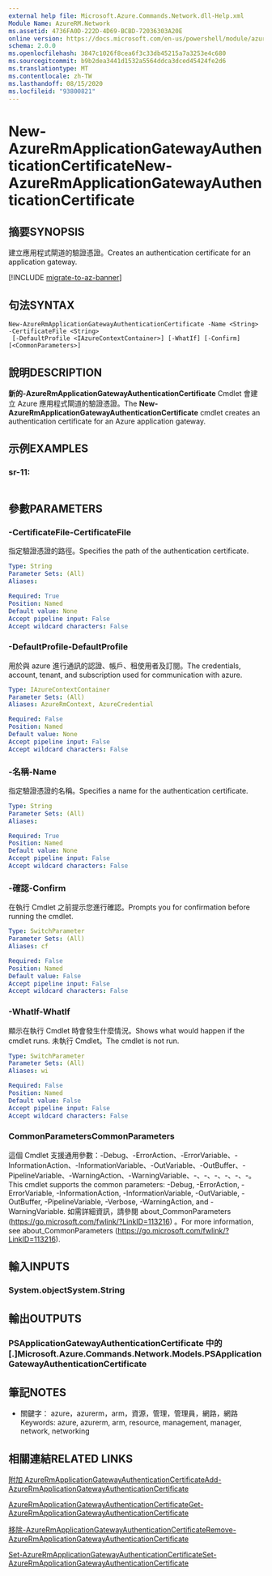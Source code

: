 ```yaml
---
external help file: Microsoft.Azure.Commands.Network.dll-Help.xml
Module Name: AzureRM.Network
ms.assetid: 4736FA0D-222D-4D69-BCBD-72036303A20E
online version: https://docs.microsoft.com/en-us/powershell/module/azurerm.network/new-azurermapplicationgatewayauthenticationcertificate
schema: 2.0.0
ms.openlocfilehash: 3847c1026f8cea6f3c33db45215a7a3253e4c680
ms.sourcegitcommit: b9b2dea3441d1532a5564ddca3dced45424fe2d6
ms.translationtype: MT
ms.contentlocale: zh-TW
ms.lasthandoff: 08/15/2020
ms.locfileid: "93800821"
---
```

# <span data-ttu-id="6fd66-101">New-AzureRmApplicationGatewayAuthenticationCertificate</span><span class="sxs-lookup"><span data-stu-id="6fd66-101">New-AzureRmApplicationGatewayAuthenticationCertificate</span></span>

## <span data-ttu-id="6fd66-102">摘要</span><span class="sxs-lookup"><span data-stu-id="6fd66-102">SYNOPSIS</span></span>
<span data-ttu-id="6fd66-103">建立應用程式閘道的驗證憑證。</span><span class="sxs-lookup"><span data-stu-id="6fd66-103">Creates an authentication certificate for an application gateway.</span></span>

[!INCLUDE [migrate-to-az-banner](../../includes/migrate-to-az-banner.md)]

## <span data-ttu-id="6fd66-104">句法</span><span class="sxs-lookup"><span data-stu-id="6fd66-104">SYNTAX</span></span>

```
New-AzureRmApplicationGatewayAuthenticationCertificate -Name <String> -CertificateFile <String>
 [-DefaultProfile <IAzureContextContainer>] [-WhatIf] [-Confirm] [<CommonParameters>]
```

## <span data-ttu-id="6fd66-105">說明</span><span class="sxs-lookup"><span data-stu-id="6fd66-105">DESCRIPTION</span></span>
<span data-ttu-id="6fd66-106">**新的-AzureRmApplicationGatewayAuthenticationCertificate** Cmdlet 會建立 Azure 應用程式閘道的驗證憑證。</span><span class="sxs-lookup"><span data-stu-id="6fd66-106">The **New-AzureRmApplicationGatewayAuthenticationCertificate** cmdlet creates an authentication certificate for an Azure application gateway.</span></span>

## <span data-ttu-id="6fd66-107">示例</span><span class="sxs-lookup"><span data-stu-id="6fd66-107">EXAMPLES</span></span>

### <span data-ttu-id="6fd66-108">sr-1</span><span class="sxs-lookup"><span data-stu-id="6fd66-108">1:</span></span>
```

```

## <span data-ttu-id="6fd66-109">參數</span><span class="sxs-lookup"><span data-stu-id="6fd66-109">PARAMETERS</span></span>

### <span data-ttu-id="6fd66-110">-CertificateFile</span><span class="sxs-lookup"><span data-stu-id="6fd66-110">-CertificateFile</span></span>
<span data-ttu-id="6fd66-111">指定驗證憑證的路徑。</span><span class="sxs-lookup"><span data-stu-id="6fd66-111">Specifies the path of the authentication certificate.</span></span>

```yaml
Type: String
Parameter Sets: (All)
Aliases: 

Required: True
Position: Named
Default value: None
Accept pipeline input: False
Accept wildcard characters: False
```

### <span data-ttu-id="6fd66-112">-DefaultProfile</span><span class="sxs-lookup"><span data-stu-id="6fd66-112">-DefaultProfile</span></span>
<span data-ttu-id="6fd66-113">用於與 azure 進行通訊的認證、帳戶、租使用者及訂閱。</span><span class="sxs-lookup"><span data-stu-id="6fd66-113">The credentials, account, tenant, and subscription used for communication with azure.</span></span>

```yaml
Type: IAzureContextContainer
Parameter Sets: (All)
Aliases: AzureRmContext, AzureCredential

Required: False
Position: Named
Default value: None
Accept pipeline input: False
Accept wildcard characters: False
```

### <span data-ttu-id="6fd66-114">-名稱</span><span class="sxs-lookup"><span data-stu-id="6fd66-114">-Name</span></span>
<span data-ttu-id="6fd66-115">指定驗證憑證的名稱。</span><span class="sxs-lookup"><span data-stu-id="6fd66-115">Specifies a name for the authentication certificate.</span></span>

```yaml
Type: String
Parameter Sets: (All)
Aliases: 

Required: True
Position: Named
Default value: None
Accept pipeline input: False
Accept wildcard characters: False
```

### <span data-ttu-id="6fd66-116">-確認</span><span class="sxs-lookup"><span data-stu-id="6fd66-116">-Confirm</span></span>
<span data-ttu-id="6fd66-117">在執行 Cmdlet 之前提示您進行確認。</span><span class="sxs-lookup"><span data-stu-id="6fd66-117">Prompts you for confirmation before running the cmdlet.</span></span>

```yaml
Type: SwitchParameter
Parameter Sets: (All)
Aliases: cf

Required: False
Position: Named
Default value: False
Accept pipeline input: False
Accept wildcard characters: False
```

### <span data-ttu-id="6fd66-118">-WhatIf</span><span class="sxs-lookup"><span data-stu-id="6fd66-118">-WhatIf</span></span>
<span data-ttu-id="6fd66-119">顯示在執行 Cmdlet 時會發生什麼情況。</span><span class="sxs-lookup"><span data-stu-id="6fd66-119">Shows what would happen if the cmdlet runs.</span></span>
<span data-ttu-id="6fd66-120">未執行 Cmdlet。</span><span class="sxs-lookup"><span data-stu-id="6fd66-120">The cmdlet is not run.</span></span>

```yaml
Type: SwitchParameter
Parameter Sets: (All)
Aliases: wi

Required: False
Position: Named
Default value: False
Accept pipeline input: False
Accept wildcard characters: False
```

### <span data-ttu-id="6fd66-121">CommonParameters</span><span class="sxs-lookup"><span data-stu-id="6fd66-121">CommonParameters</span></span>
<span data-ttu-id="6fd66-122">這個 Cmdlet 支援通用參數：-Debug、-ErrorAction、-ErrorVariable、-InformationAction、-InformationVariable、-OutVariable、-OutBuffer、-PipelineVariable、-WarningAction、-WarningVariable、-、-、-、-、-、-。</span><span class="sxs-lookup"><span data-stu-id="6fd66-122">This cmdlet supports the common parameters: -Debug, -ErrorAction, -ErrorVariable, -InformationAction, -InformationVariable, -OutVariable, -OutBuffer, -PipelineVariable, -Verbose, -WarningAction, and -WarningVariable.</span></span> <span data-ttu-id="6fd66-123">如需詳細資訊，請參閱 about_CommonParameters (https://go.microsoft.com/fwlink/?LinkID=113216) 。</span><span class="sxs-lookup"><span data-stu-id="6fd66-123">For more information, see about_CommonParameters (https://go.microsoft.com/fwlink/?LinkID=113216).</span></span>

## <span data-ttu-id="6fd66-124">輸入</span><span class="sxs-lookup"><span data-stu-id="6fd66-124">INPUTS</span></span>

### <span data-ttu-id="6fd66-125">System.object</span><span class="sxs-lookup"><span data-stu-id="6fd66-125">System.String</span></span>

## <span data-ttu-id="6fd66-126">輸出</span><span class="sxs-lookup"><span data-stu-id="6fd66-126">OUTPUTS</span></span>

### <span data-ttu-id="6fd66-127">PSApplicationGatewayAuthenticationCertificate 中的 [.]</span><span class="sxs-lookup"><span data-stu-id="6fd66-127">Microsoft.Azure.Commands.Network.Models.PSApplicationGatewayAuthenticationCertificate</span></span>

## <span data-ttu-id="6fd66-128">筆記</span><span class="sxs-lookup"><span data-stu-id="6fd66-128">NOTES</span></span>
* <span data-ttu-id="6fd66-129">關鍵字： azure，azurerm，arm，資源，管理，管理員，網路，網路</span><span class="sxs-lookup"><span data-stu-id="6fd66-129">Keywords: azure, azurerm, arm, resource, management, manager, network, networking</span></span>

## <span data-ttu-id="6fd66-130">相關連結</span><span class="sxs-lookup"><span data-stu-id="6fd66-130">RELATED LINKS</span></span>

[<span data-ttu-id="6fd66-131">附加 AzureRmApplicationGatewayAuthenticationCertificate</span><span class="sxs-lookup"><span data-stu-id="6fd66-131">Add-AzureRmApplicationGatewayAuthenticationCertificate</span></span>](./Add-AzureRmApplicationGatewayAuthenticationCertificate.md)

[<span data-ttu-id="6fd66-132">AzureRmApplicationGatewayAuthenticationCertificate</span><span class="sxs-lookup"><span data-stu-id="6fd66-132">Get-AzureRmApplicationGatewayAuthenticationCertificate</span></span>](./Get-AzureRmApplicationGatewayAuthenticationCertificate.md)

[<span data-ttu-id="6fd66-133">移除-AzureRmApplicationGatewayAuthenticationCertificate</span><span class="sxs-lookup"><span data-stu-id="6fd66-133">Remove-AzureRmApplicationGatewayAuthenticationCertificate</span></span>](./Remove-AzureRmApplicationGatewayAuthenticationCertificate.md)

[<span data-ttu-id="6fd66-134">Set-AzureRmApplicationGatewayAuthenticationCertificate</span><span class="sxs-lookup"><span data-stu-id="6fd66-134">Set-AzureRmApplicationGatewayAuthenticationCertificate</span></span>](./Set-AzureRmApplicationGatewayAuthenticationCertificate.md)



